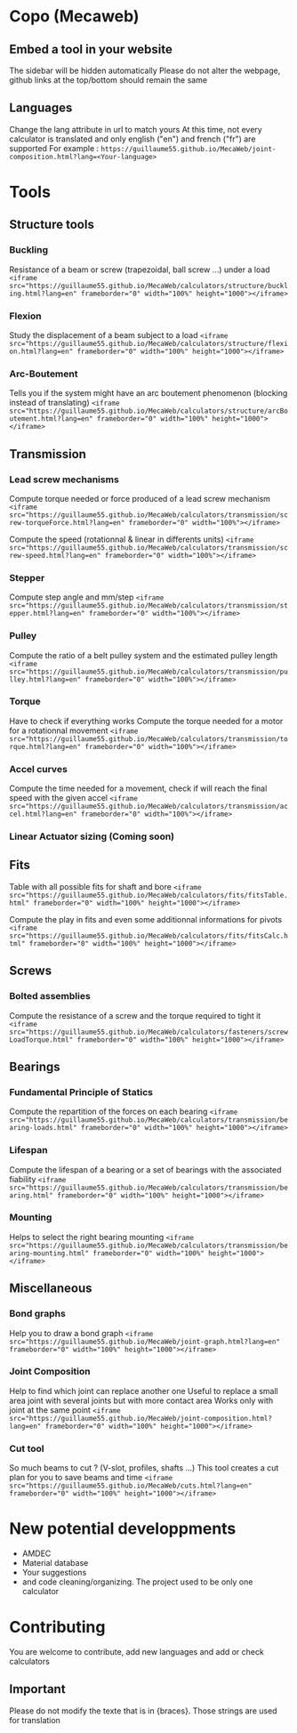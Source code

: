 # Copo (Mecaweb)

## Embed a tool in your website
The sidebar will be hidden automatically
Please do not alter the webpage, github links at the top/bottom should remain the same

## Languages
Change the lang attribute in url to match yours
At this time, not every calculator is translated and only english ("en") and french ("fr") are supported
For example : 
`https://guillaume55.github.io/MecaWeb/joint-composition.html?lang=<Your-language>`


# Tools
## Structure tools

### Buckling
Resistance of a beam or screw (trapezoidal, ball screw ...) under a load
`<iframe src="https://guillaume55.github.io/MecaWeb/calculators/structure/buckling.html?lang=en" frameborder="0" width="100%" height="1000"></iframe>`

### Flexion
Study the displacement of a beam subject to a load
`<iframe src="https://guillaume55.github.io/MecaWeb/calculators/structure/flexion.html?lang=en" frameborder="0" width="100%" height="1000"></iframe>`

### Arc-Boutement
Tells you if the system might have an arc boutement phenomenon (blocking instead of translating)
`<iframe src="https://guillaume55.github.io/MecaWeb/calculators/structure/arcBoutement.html?lang=en" frameborder="0" width="100%" height="1000"></iframe>`

## Transmission

### Lead screw mechanisms
Compute torque needed or force produced of a lead screw mechanism
`<iframe src="https://guillaume55.github.io/MecaWeb/calculators/transmission/screw-torqueForce.html?lang=en" frameborder="0" width="100%"></iframe>`

Compute the speed (rotationnal & linear in differents units)
`<iframe src="https://guillaume55.github.io/MecaWeb/calculators/transmission/screw-speed.html?lang=en" frameborder="0" width="100%"></iframe>`

### Stepper
Compute step angle and mm/step
`<iframe src="https://guillaume55.github.io/MecaWeb/calculators/transmission/stepper.html?lang=en" frameborder="0" width="100%"></iframe>`

### Pulley
Compute the ratio of a belt pulley system and the estimated pulley length
`<iframe src="https://guillaume55.github.io/MecaWeb/calculators/transmission/pulley.html?lang=en" frameborder="0" width="100%"></iframe>`

### Torque
Have to check if everything works 
Compute the torque needed for a motor for a rotationnal movement
`<iframe src="https://guillaume55.github.io/MecaWeb/calculators/transmission/torque.html?lang=en" frameborder="0" width="100%"></iframe>`

### Accel curves
Compute the time needed for a movement, check if will reach the final speed with the given accel
`<iframe src="https://guillaume55.github.io/MecaWeb/calculators/transmission/accel.html?lang=en" frameborder="0" width="100%"></iframe>`

### Linear Actuator sizing (Coming soon)


## Fits
Table with all possible fits for shaft and bore
`<iframe src="https://guillaume55.github.io/MecaWeb/calculators/fits/fitsTable.html" frameborder="0" width="100%" height="1000"></iframe>`

Compute the play in fits and even some additionnal informations for pivots
`<iframe src="https://guillaume55.github.io/MecaWeb/calculators/fits/fitsCalc.html" frameborder="0" width="100%" height="1000"></iframe>`

## Screws

### Bolted assemblies
Compute the resistance of a screw and the torque required to tight it
`<iframe src="https://guillaume55.github.io/MecaWeb/calculators/fasteners/screwLoadTorque.html" frameborder="0" width="100%" height="1000"></iframe>`

## Bearings

### Fundamental Principle of Statics
Compute the repartition of the forces on each bearing
`<iframe src="https://guillaume55.github.io/MecaWeb/calculators/transmission/bearing-loads.html" frameborder="0" width="100%" height="1000"></iframe>`

### Lifespan
Compute the lifespan of a bearing or a set of bearings with the associated fiability
`<iframe src="https://guillaume55.github.io/MecaWeb/calculators/transmission/bearing.html" frameborder="0" width="100%" height="1000"></iframe>`

### Mounting
Helps to select the right bearing mounting
`<iframe src="https://guillaume55.github.io/MecaWeb/calculators/transmission/bearing-mounting.html" frameborder="0" width="100%" height="1000"></iframe>`

## Miscellaneous
### Bond graphs
Help you to draw a bond graph
`<iframe src="https://guillaume55.github.io/MecaWeb/joint-graph.html?lang=en" frameborder="0" width="100%" height="1000"></iframe>`

### Joint Composition
Help to find which joint can replace another one
Useful to replace a small area joint with several joints but with more contact area
Works only with joint at the same point
`<iframe src="https://guillaume55.github.io/MecaWeb/joint-composition.html?lang=en" frameborder="0" width="100%" height="1000"></iframe>`

### Cut tool
So much beams to cut ? (V-slot, profiles, shafts ...) 
This tool creates a cut plan for you to save beams and time
`<iframe src="https://guillaume55.github.io/MecaWeb/cuts.html?lang=en" frameborder="0" width="100%" height="1000"></iframe>`


# New potential developpments 
- AMDEC
- Material database
- Your suggestions
- and code cleaning/organizing. The project used to be only one calculator

# Contributing
You are welcome to contribute, add new languages and add or check calculators

## Important 
Please do not modify the texte that is in {braces}. Those strings are used for translation

